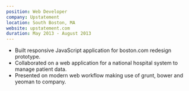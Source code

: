 ```yaml
---
position: Web Developer
company: Upstatement
location: South Boston, MA
website: upstatement.com
duration: May 2013 - August 2013
---
```


- Built responsive JavaScript application for boston.com redesign prototype.
- Collaborated on a web application for a national hospital system to manage patient data.
- Presented on modern web workflow making use of grunt, bower and yeoman to company.